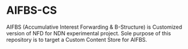 # AIFBS-CS
AIFBS (Accumulative Interest Forwarding &amp; B-Structure) is Customized version of NFD for NDN experimental project. Sole purpose of this repository is to target a Custom Content Store for AIFBS.
